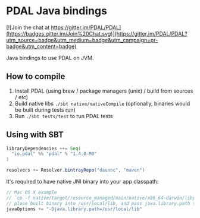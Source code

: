 # PDAL Java bindings

[![Join the chat at https://gitter.im/PDAL/PDAL](https://badges.gitter.im/Join%20Chat.svg)](https://gitter.im/PDAL/PDAL?utm_source=badge&utm_medium=badge&utm_campaign=pr-badge&utm_content=badge)

Java bindings to use PDAL on JVM.

## How to compile

1. Install PDAL (using brew / package managers (unix) / build from sources / etc)
2. Build native libs `./sbt native/nativeCompile` (optionally, binaries would be built during tests run)
3. Run `./sbt tests/test` to run PDAL tests

## Using with SBT

```scala
libraryDependencies ++= Seq(
  "io.pdal" %% "pdal" % "1.4.0-M0"
)

resolvers += Resolver.bintrayRepo("daunnc", "maven")
```

It's required to have native JNI binary into your app classpath:

```scala
// Mac OS X example
// `cp -f native/target/resource_managed/main/native/x86_64-darwin/libpdaljni0.dylib /usr/local/lib/libpdaljni0.dylib`
// place built binary into /usr/local/lib, and pass java.library.path to your JVM
javaOptions += "-Djava.library.path=/usr/local/lib"
```
